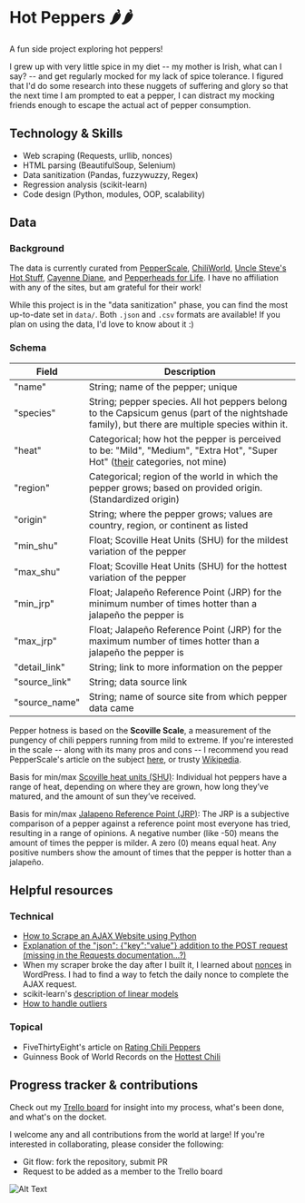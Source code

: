 # Hot Peppers 🌶️🌶️

A fun side project exploring hot peppers!

I grew up with very little spice in my diet -- my mother is Irish, what can I say? -- and get regularly mocked for my lack of spice tolerance. I figured that I'd do some research into these nuggets of suffering and glory so that the next time I am prompted to eat a pepper, I can distract my mocking friends enough to escape the actual act of pepper consumption.

## Technology & Skills
- Web scraping (Requests, urllib, nonces)
- HTML parsing (BeautifulSoup, Selenium)
- Data sanitization (Pandas, fuzzywuzzy, Regex)
- Regression analysis (scikit-learn)
- Code design (Python, modules, OOP, scalability)

## Data

### Background

The data is currently curated from [PepperScale](https://www.pepperscale.com/hot-pepper-list/),  [ChiliWorld](https://www.chilliworld.com/factfile/scoville-scale#ChilliPepperScovilleScale), [Uncle Steve's Hot Stuff](http://ushotstuff.com/Heat.Scale.htm), [Cayenne Diane](https://www.cayennediane.com/the-scoville-scale/), and [Pepperheads for Life](https://pepperheadsforlife.com/the-scoville-scale/). I have no affiliation with any of the sites, but am grateful for their work!

While this project is in the "data sanitization" phase, you can find the most up-to-date set in `data/`. Both `.json` and `.csv` formats are available! If you plan on using the data, I'd love to know about it :)

### Schema

Field | Description
--- | ---
"name"| String; name of the pepper; unique
"species" | String; pepper species. All hot peppers belong to the Capsicum genus (part of the nightshade family), but there are multiple species within it.
"heat" | Categorical; how hot the pepper is perceived to be: "Mild", "Medium", "Extra Hot", "Super Hot" ([their](https://www.pepperscale.com/hot-pepper-list/) categories, not mine)
"region" | Categorical; region of the world in which the pepper grows; based on provided origin. (Standardized origin)
"origin" | String; where the pepper grows; values are country, region, or continent as listed
"min_shu" | Float; Scoville Heat Units (SHU) for the mildest variation of the pepper
"max_shu" | Float; Scoville Heat Units (SHU) for the hottest variation of the pepper
"min_jrp" | Float; Jalapeño Reference Point (JRP) for the minimum number of times hotter than a jalapeño the pepper is
"max_jrp" | Float; Jalapeño Reference Point (JRP) for the maximum number of times hotter than a jalapeño the pepper is
"detail_link" | String; link to more information on the pepper
"source_link" |  String; data source link
"source_name" | String; name of source site from which pepper data came

Pepper hotness is based on the **Scoville Scale**, a measurement of the pungency of chili peppers running from mild to extreme. If you're interested in the scale -- along with its many pros and cons -- I recommend you read PepperScale's article on the subject [here](https://www.pepperscale.com/what-is-the-scoville-scale/), or trusty [Wikipedia](https://en.wikipedia.org/wiki/Scoville_scale).

Basis for min/max [Scoville heat units (SHU)](https://www.pepperscale.com/scoville-heat-units/): Individual hot peppers have a range of heat, depending on where they are grown, how long they’ve matured, and the amount of sun they’ve received.

Basis for min/max [Jalapeno Reference Point (JRP)](https://www.pepperscale.com/jalapeno-peppers/): The JRP is a subjective comparison of a pepper against a reference point most everyone has tried, resulting in a range of opinions. A negative number (like -50) means the amount of times the pepper is milder. A zero (0) means equal heat. Any positive numbers show the amount of times that the pepper is hotter than a jalapeño.

## Helpful resources

### Technical
- [How to Scrape an AJAX Website using Python](https://www.codementor.io/codementorteam/how-to-scrape-an-ajax-website-using-python-qw8fuitvi)
- [Explanation of the "json": {"key":"value"} addition to the POST request (missing in the Requests documentation...?)](https://stackoverflow.com/questions/9733638/post-json-using-python-requests)
- When my scraper broke the day after I built it, I learned about [nonces](https://codex.wordpress.org/WordPress_Nonces) in WordPress. I had to find a way to fetch the daily nonce to complete the AJAX request.
- scikit-learn's [description of linear models](http://scikit-learn.org/stable/modules/linear_model.html)
- [How to handle outliers](http://www.theanalysisfactor.com/outliers-to-drop-or-not-to-drop/)

### Topical
- FiveThirtyEight's article on [Rating Chili Peppers](https://fivethirtyeight.com/features/rating-chili-peppers-on-a-scale-of-1-to-oh-dear-god-im-on-fire/)
- Guinness Book of World Records on the [Hottest Chili](http://www.guinnessworldrecords.com/world-records/hottest-chili)

## Progress tracker & contributions

Check out my [Trello board](https://trello.com/b/PTT5nKqH/hot-peppers-%F0%9F%8C%B6%EF%B8%8F) for insight into my process, what's been done, and what's on the docket.

I welcome any and all contributions from the world at large! If you're interested in collaborating, please consider the following:
- Git flow: fork the repository, submit PR
- Request to be added as a member to the Trello board

![Alt Text](https://media.giphy.com/media/3oriO5w4cPs5SECFmU/giphy.gif)
